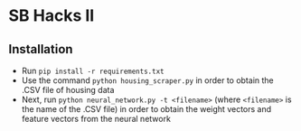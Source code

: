 # SB Hacks II

## Installation

* Run `pip install -r requirements.txt`
* Use the command `python housing_scraper.py` in order to obtain the .CSV file of housing data
* Next, run `python neural_network.py -t <filename>` (where `<filename>` is the name of the .CSV file) in order to obtain the weight vectors and feature vectors from the neural network
